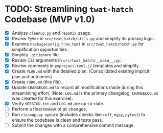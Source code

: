 # TODO: Streamlining `twat-hatch` Codebase (MVP v1.0)

- [x] Analyze `cleanup.py` and `repomix` usage.
- [x] Review `PyVer` in `src/twat_hatch/utils.py` and simplify its parsing logic.
- [x] Examine `PackageConfig.from_toml` in `src/twat_hatch/hatch.py` for simplification opportunities.
- [x] Simplify `.gitignore` file.
- [x] Review CLI arguments in `src/twat_hatch/__main__.py`.
- [x] Review comments in `pyproject.toml.j2` templates and simplify.
- [x] Create `PLAN.md` with the detailed plan. (Consolidated existing implicit plan and outcomes).
- [x] Create `TODO.md` (this file).
- [x] Update `CHANGELOG.md` to record all modifications made during this streamlining effort. (Note: `LOG.md` is the primary changelog, `CHANGELOG.md` was created for this exercise).
- [x] Verify `VERSION.txt` and `LOG.md` are up-to-date.
- [ ] Perform a final review of all changes.
- [ ] Run `cleanup.py update` (includes checks like `ruff`, `mypy`, `pytest`) to ensure the codebase is clean and tests pass.
- [ ] Submit the changes with a comprehensive commit message.

